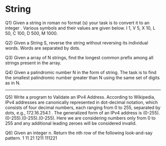 # String

Q1) Given a string in roman no format (s)  your task is to convert it to an integer . Various symbols and their values are given below.
      I 1, 
      V 5,
      X 10,
      L 50,
      C 100,
      D 500,
      M 1000.
      
Q2) Given a String S, reverse the string without reversing its individual words. Words are separated by dots.

Q3) Given a array of N strings, find the longest common prefix among all strings present in the array.

Q4) Given a palindromic number N in the form of string. The task is to find the smallest palindromic number greater than N using the same set of digits as in N.

****************************************************************************************************************************************************************

Q5) Write a program to Validate an IPv4 Address. According to Wikipedia, IPv4 addresses are canonically represented in dot-decimal notation, which consists of four     decimal numbers, each ranging from 0 to 255, separated by dots, e.g., 172.16.254.1 . The generalized form of an IPv4 address is (0-255).(0-255).(0-255).(0-255).     Here we are considering numbers only from 0 to 255 and any additional leading zeroes will be considered invalid.

Q6) Given an integer n. Return the nth row of the following look-and-say pattern.
            1
            11
            21
            1211
            111221


